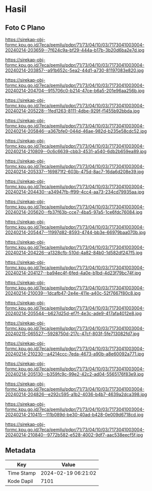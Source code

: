 # Hasil

## Foto C Plano

https://sirekap-obj-formc.kpu.go.id/7eca/pemilu/pdpr/71/73/04/10/03/7173041003004-20240214-203659--7f624c9a-bf29-444a-b17b-3b20d6ba2e7d.jpg

https://sirekap-obj-formc.kpu.go.id/7eca/pemilu/pdpr/71/73/04/10/03/7173041003004-20240214-203857--a91b652c-5ea2-44d1-a730-81197083e820.jpg

https://sirekap-obj-formc.kpu.go.id/7eca/pemilu/pdpr/71/73/04/10/03/7173041003004-20240214-204704--915706c0-b214-47ce-b6a5-201e96aa256b.jpg

https://sirekap-obj-formc.kpu.go.id/7eca/pemilu/pdpr/71/73/04/10/03/7173041003004-20240214-205228--1fed1263-8111-4dbe-929f-f1455b92bbda.jpg

https://sirekap-obj-formc.kpu.go.id/7eca/pemilu/pdpr/71/73/04/10/03/7173041003004-20240214-205846--a367bfe0-044d-46ae-982d-b235e58cdc52.jpg

https://sirekap-obj-formc.kpu.go.id/7eca/pemilu/pdpr/71/73/04/10/03/7173041003004-20240214-210809--0c6c6639-cbb3-4531-a540-6db2b659ea89.jpg

https://sirekap-obj-formc.kpu.go.id/7eca/pemilu/pdpr/71/73/04/10/03/7173041003004-20240214-205337--169871f2-603b-475d-8ac7-16da6d208e39.jpg

https://sirekap-obj-formc.kpu.go.id/7eca/pemilu/pdpr/71/73/04/10/03/7173041003004-20240214-204430--a34947fb-ff99-4cc4-aa73-234cd79935aa.jpg

https://sirekap-obj-formc.kpu.go.id/7eca/pemilu/pdpr/71/73/04/10/03/7173041003004-20240214-205620--fb37f63b-cce7-4ba5-97a5-1ce6fdc76084.jpg

https://sirekap-obj-formc.kpu.go.id/7eca/pemilu/pdpr/71/73/04/10/03/7173041003004-20240214-205447--11997d82-8593-4744-bb3e-66979baa070b.jpg

https://sirekap-obj-formc.kpu.go.id/7eca/pemilu/pdpr/71/73/04/10/03/7173041003004-20240214-204226--a1328cfb-510d-4a82-84b0-1d582df247f5.jpg

https://sirekap-obj-formc.kpu.go.id/7eca/pemilu/pdpr/71/73/04/10/03/7173041003004-20240214-204127--ba94ec4f-6fed-4a0e-b1bd-4d23f79bc74f.jpg

https://sirekap-obj-formc.kpu.go.id/7eca/pemilu/pdpr/71/73/04/10/03/7173041003004-20240214-210039--1dcafb47-2e4e-411e-a40c-52f7667f80c8.jpg

https://sirekap-obj-formc.kpu.go.id/7eca/pemilu/pdpr/71/73/04/10/03/7173041003004-20240214-205544--b627d25d-ef7f-4e3c-ade9-417afa4012e8.jpg

https://sirekap-obj-formc.kpu.go.id/7eca/pemilu/pdpr/71/73/04/10/03/7173041003004-20240215-065527--5928750d-217c-47cf-803f-5fe713082fd7.jpg

https://sirekap-obj-formc.kpu.go.id/7eca/pemilu/pdpr/71/73/04/10/03/7173041003004-20240214-210230--a4214ccc-7eda-4673-a90b-a8e60092a771.jpg

https://sirekap-obj-formc.kpu.go.id/7eca/pemilu/pdpr/71/73/04/10/03/7173041003004-20240214-205130--b359fc9c-99e2-42c2-ad04-5565176f83e9.jpg

https://sirekap-obj-formc.kpu.go.id/7eca/pemilu/pdpr/71/73/04/10/03/7173041003004-20240214-204826--e292c595-a1b2-4036-b4b7-4639a2dca398.jpg

https://sirekap-obj-formc.kpu.go.id/7eca/pemilu/pdpr/71/73/04/10/03/7173041003004-20240214-210415--111b089d-be30-40ad-b428-0e009d6718cd.jpg

https://sirekap-obj-formc.kpu.go.id/7eca/pemilu/pdpr/71/73/04/10/03/7173041003004-20240214-210840--9772b582-e528-4002-9df7-aac538eecf5f.jpg


## Metadata

| Key        | Value               |
| ---------- | ------------------- |
| Time Stamp | 2024-02-19 06:21:02 |
| Kode Dapil | 7101                |



